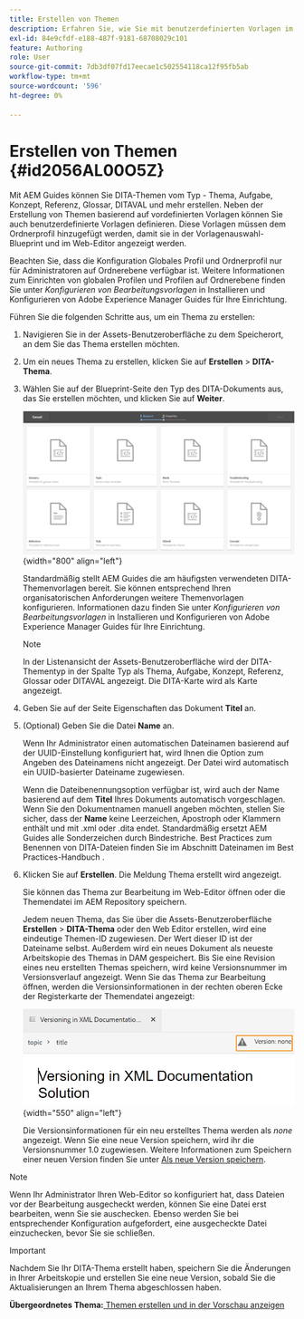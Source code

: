 ```yaml
---
title: Erstellen von Themen
description: Erfahren Sie, wie Sie mit benutzerdefinierten Vorlagen im Web-Editor von AEM Guides DITA-Thementypen erstellen.
exl-id: 84e9cfdf-e188-487f-9181-68708029c101
feature: Authoring
role: User
source-git-commit: 7db3df07fd17eecae1c502554118ca12f95fb5ab
workflow-type: tm+mt
source-wordcount: '596'
ht-degree: 0%

---
```


# Erstellen von Themen {#id2056AL00O5Z}

Mit AEM Guides können Sie DITA-Themen vom Typ - Thema, Aufgabe, Konzept, Referenz, Glossar, DITAVAL und mehr erstellen. Neben der Erstellung von Themen basierend auf vordefinierten Vorlagen können Sie auch benutzerdefinierte Vorlagen definieren. Diese Vorlagen müssen dem Ordnerprofil hinzugefügt werden, damit sie in der Vorlagenauswahl-Blueprint und im Web-Editor angezeigt werden.

Beachten Sie, dass die Konfiguration Globales Profil und Ordnerprofil nur für Administratoren auf Ordnerebene verfügbar ist. Weitere Informationen zum Einrichten von globalen Profilen und Profilen auf Ordnerebene finden Sie unter *Konfigurieren von Bearbeitungsvorlagen* in Installieren und Konfigurieren von Adobe Experience Manager Guides für Ihre Einrichtung.

Führen Sie die folgenden Schritte aus, um ein Thema zu erstellen:

1. Navigieren Sie in der Assets-Benutzeroberfläche zu dem Speicherort, an dem Sie das Thema erstellen möchten.

1. Um ein neues Thema zu erstellen, klicken Sie auf **Erstellen** \> **DITA-Thema**.

1. Wählen Sie auf der Blueprint-Seite den Typ des DITA-Dokuments aus, das Sie erstellen möchten, und klicken Sie auf **Weiter**.

   ![](images/create_dita_topic.png){width="800" align="left"}

   Standardmäßig stellt AEM Guides die am häufigsten verwendeten DITA-Themenvorlagen bereit. Sie können entsprechend Ihren organisatorischen Anforderungen weitere Themenvorlagen konfigurieren. Informationen dazu finden Sie unter *Konfigurieren von Bearbeitungsvorlagen* in Installieren und Konfigurieren von Adobe Experience Manager Guides für Ihre Einrichtung.

   >[!NOTE]
   >
   > In der Listenansicht der Assets-Benutzeroberfläche wird der DITA-Thementyp in der Spalte Typ als Thema, Aufgabe, Konzept, Referenz, Glossar oder DITAVAL angezeigt. Die DITA-Karte wird als Karte angezeigt.

1. Geben Sie auf der Seite Eigenschaften das Dokument **Titel** an.

1. \(Optional\) Geben Sie die Datei **Name** an.

   Wenn Ihr Administrator einen automatischen Dateinamen basierend auf der UUID-Einstellung konfiguriert hat, wird Ihnen die Option zum Angeben des Dateinamens nicht angezeigt. Der Datei wird automatisch ein UUID-basierter Dateiname zugewiesen.

   Wenn die Dateibenennungsoption verfügbar ist, wird auch der Name basierend auf dem **Titel** Ihres Dokuments automatisch vorgeschlagen. Wenn Sie den Dokumentnamen manuell angeben möchten, stellen Sie sicher, dass der **Name** keine Leerzeichen, Apostroph oder Klammern enthält und mit .xml oder .dita endet. Standardmäßig ersetzt AEM Guides alle Sonderzeichen durch Bindestriche. Best Practices zum Benennen von DITA-Dateien finden Sie im Abschnitt Dateinamen im Best Practices-Handbuch .

1. Klicken Sie auf **Erstellen**. Die Meldung Thema erstellt wird angezeigt.

   Sie können das Thema zur Bearbeitung im Web-Editor öffnen oder die Themendatei im AEM Repository speichern.

   Jedem neuen Thema, das Sie über die Assets-Benutzeroberfläche **Erstellen** \> **DITA-Thema** oder den Web Editor erstellen, wird eine eindeutige Themen-ID zugewiesen. Der Wert dieser ID ist der Dateiname selbst. Außerdem wird ein neues Dokument als neueste Arbeitskopie des Themas in DAM gespeichert. Bis Sie eine Revision eines neu erstellten Themas speichern, wird keine Versionsnummer im Versionsverlauf angezeigt. Wenn Sie das Thema zur Bearbeitung öffnen, werden die Versionsinformationen in der rechten oberen Ecke der Registerkarte der Themendatei angezeigt:

   ![](images/topic-version-none_cs.png){width="550" align="left"}

   Die Versionsinformationen für ein neu erstelltes Thema werden als *none* angezeigt. Wenn Sie eine neue Version speichern, wird ihr die Versionsnummer 1.0 zugewiesen. Weitere Informationen zum Speichern einer neuen Version finden Sie unter [Als neue Version speichern](web-editor-features.md#save-as-new-version-id209ME400GXA).


>[!NOTE]
>
> Wenn Ihr Administrator Ihren Web-Editor so konfiguriert hat, dass Dateien vor der Bearbeitung ausgecheckt werden, können Sie eine Datei erst bearbeiten, wenn Sie sie auschecken. Ebenso werden Sie bei entsprechender Konfiguration aufgefordert, eine ausgecheckte Datei einzuchecken, bevor Sie sie schließen.

>[!IMPORTANT]
>
> Nachdem Sie Ihr DITA-Thema erstellt haben, speichern Sie die Änderungen in Ihrer Arbeitskopie und erstellen Sie eine neue Version, sobald Sie die Aktualisierungen an Ihrem Thema abgeschlossen haben.

**Übergeordnetes Thema:**[ Themen erstellen und in der Vorschau anzeigen](create-preview-topics.md)
